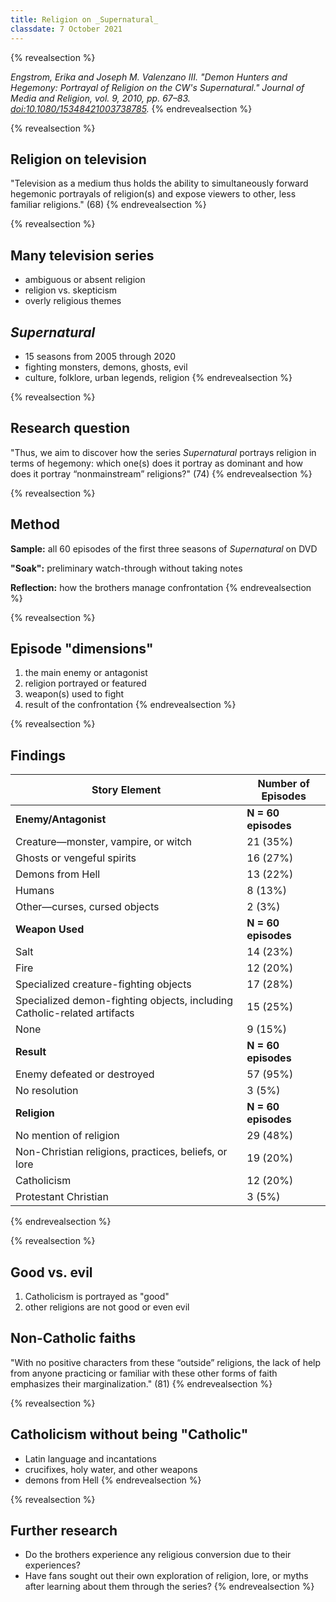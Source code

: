 ```yaml
---
title: Religion on _Supernatural_
classdate: 7 October 2021
---
```


{% revealsection %}

<cite>Engstrom, Erika and Joseph M. Valenzano III. "Demon Hunters and Hegemony: Portrayal of Religion on the CW's _Supernatural_." _Journal of Media and Religion_, vol. 9, 2010, pp. 67–83. [doi:10.1080/15348421003738785](https://doi.org/10.1080/15348421003738785).</cite>
{% endrevealsection %}



{% revealsection %}

## Religion on television

"Television as a medium thus holds the ability to simultaneously forward hegemonic portrayals of religion(s) and expose viewers to other, less familiar religions." (68)
{% endrevealsection %}



{% revealsection %}

## Many television series

- ambiguous or absent religion
- religion vs. skepticism
- overly religious themes

## _Supernatural_

- 15 seasons from 2005 through 2020
- fighting monsters, demons, ghosts, evil
- culture, folklore, urban legends, religion
{% endrevealsection %}



{% revealsection %}

## Research question

"Thus, we aim to discover how the series _Supernatural_ portrays religion in terms of hegemony: which one(s) does it portray as dominant and how does it portray “nonmainstream” religions?" (74)
{% endrevealsection %}



{% revealsection %}

## Method

**Sample:** all 60 episodes of the first three seasons of _Supernatural_ on DVD

**"Soak":** preliminary watch-through without taking notes

**Reflection:** how the brothers manage confrontation
{% endrevealsection %}



{% revealsection %}

## Episode "dimensions"

1. the main enemy or antagonist
1. religion portrayed or featured
1. weapon(s) used to fight
1. result of the confrontation
{% endrevealsection %}



{% revealsection %}

## Findings

| Story Element | Number of Episodes |
| --- | --- |
| **Enemy/Antagonist** | **N = 60 episodes** |
| Creature—monster, vampire, or witch | 21 (35%) |
| Ghosts or vengeful spirits | 16 (27%) |
| Demons from Hell | 13 (22%) |
| Humans | 8 (13%) |
| Other—curses, cursed objects | 2 (3%) |
| **Weapon Used** | **N = 60 episodes** |
| Salt | 14 (23%) |
| Fire | 12 (20%) |
| Specialized creature-fighting objects | 17 (28%) |
| Specialized demon-fighting objects, including Catholic-related artifacts | 15 (25%) |
| None | 9 (15%) |
| **Result** | **N = 60 episodes** |
| Enemy defeated or destroyed | 57 (95%) |
| No resolution | 3 (5%) |
| **Religion** | **N = 60 episodes** |
| No mention of religion | 29 (48%) |
| Non-Christian religions, practices, beliefs, or lore | 19 (20%) |
| Catholicism | 12 (20%) |
| Protestant Christian | 3 (5%) |
{% endrevealsection %}



{% revealsection %}

## Good vs. evil

1. Catholicism is portrayed as "good"
1. other religions are not good or even evil

## Non-Catholic faiths

"With no positive characters from these “outside” religions, the lack of help from anyone practicing or familiar with these other forms of faith emphasizes their marginalization." (81)
{% endrevealsection %}



{% revealsection %}

## Catholicism without being "Catholic"

- Latin language and incantations
- crucifixes, holy water, and other weapons
- demons from Hell
{% endrevealsection %}



{% revealsection %}

## Further research

- Do the brothers experience any religious conversion due to their experiences?
- Have fans sought out their own exploration of religion, lore, or myths after learning about them through the series?
{% endrevealsection %}
